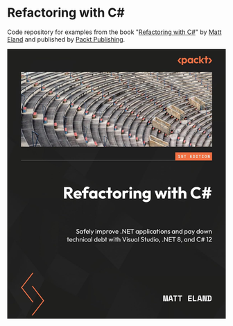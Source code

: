 # Refactoring with C#

Code repository for examples from the book "[Refactoring with C#](https://www.amazon.com/Refactoring-Safely-improve-applications-technical/dp/1835089984/)" by [Matt Eland](https://MattEland.dev) and published by [Packt Publishing](https://www.packtpub.com/).

[![Refactoring with C# Cover](Cover.jpg)](https://www.amazon.com/Refactoring-Safely-improve-applications-technical/dp/1835089984/)
